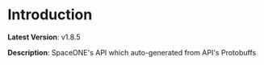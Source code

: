 # Introduction

**Latest Version**: v1.8.5


**Description**: SpaceONE's API which auto-generated from API's Protobuffs


